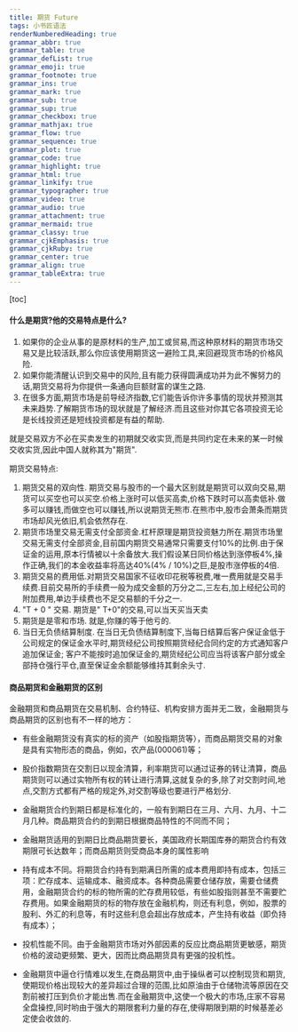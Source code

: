 ```yaml
---
title: 期货 Future
tags: 小书匠语法
renderNumberedHeading: true
grammar_abbr: true
grammar_table: true
grammar_defList: true
grammar_emoji: true
grammar_footnote: true
grammar_ins: true
grammar_mark: true
grammar_sub: true
grammar_sup: true
grammar_checkbox: true
grammar_mathjax: true
grammar_flow: true
grammar_sequence: true
grammar_plot: true
grammar_code: true
grammar_highlight: true
grammar_html: true
grammar_linkify: true
grammar_typographer: true
grammar_video: true
grammar_audio: true
grammar_attachment: true
grammar_mermaid: true
grammar_classy: true
grammar_cjkEmphasis: true
grammar_cjkRuby: true
grammar_center: true
grammar_align: true
grammar_tableExtra: true
---
```


[toc]

#### 什么是期货?他的交易特点是什么?

1. 如果你的企业从事的是原材料的生产,加工或贸易,而这种原材料的期货市场交易又是比较活跃,那么你应该使用期货这一避险工具,来回避现货市场的价格风险.
2. 如果你能清醒认识到交易中的风险,且有能力获得圆满成功并为此不懈努力的话,期货交易将为你提供一条通向巨额财富的谋生之路.
3. 在很多方面,期货市场是前导经济指数,它们能告诉你许多事情的现状并预测其未来趋势.了解期货市场的现状就是了解经济.而且这些对你其它各项投资无论是长线投资还是短线投资都是有益的帮助.

就是交易双方不必在买卖发生的初期就交收实货,而是共同约定在未来的某一时候交收实货,因此中国人就称其为"期货".

期货交易特点:
1. 期货交易的双向性. 期货交易与股市的一个最大区别就是期货可以双向交易,期货可以买空也可以买空.价格上涨时可以低买高卖,价格下跌时可以高卖低补.做多可以赚钱,而做空也可以赚钱,所以说期货无熊市.在熊市中,股市会萧条而期货市场却风光依旧,机会依然存在.
2. 期货市场里交易无需支付全部资金.杠杆原理是期货投资魅力所在.期货市场里交易无需支付全部资金,目前国内期货交易通常只需要支付10%的比例.由于保证金的运用,原本行情被以十余备放大.我们假设某日同价格达到涨停板4%,操作正确,我们的本金收益率将高达40%(4% / 10%)之巨,是股市涨停板的4倍.
3. 期货交易的费用低.对期货交易国家不征收印花税等税费,唯一费用就是交易手续费.目前交易所的手续费一般为成交金额的万分之二,三左右,加上经纪公司的附加费用,单边手续费也不足交易额的千分之一.
4. "T + 0 " 交易. 期货是" T+0"的交易,可以当天买当天卖
5. 期货是是零和市场. 就是,你赚的等于他亏的.
6. 当日无负债结算制度. 在当日无负债结算制度下,当每日结算后客户保证金低于公司规定的保证金水平时,期货经纪公司按照期货经纪合同约定的方式通知客户追加保证金; 客户不能按时追加保证金的,期货经纪公司应当将该客户部分或全部持仓强行平仓,直至保证金余额能够维持其剩余头寸.

#### 商品期货和金融期货的区别

金融期货和商品期货在交易机制、合约特征、机构安排方面并无二致，金融期货与商品期货的区别也有不一样的地方：

- 有些金融期货没有真实的标的资产（如股指期货等），而商品期货交易的对象是具有实物形态的商品，例如，农产品(000061)等；

- 股价指数期货在交割日以现金清算，利率期货可以通过证券的转让清算，商品期货则可以通过实物所有权的转让进行清算,这就复杂的多,除了对交割时间,地点,交割方式都有严格的规定外,对交割等级也要进行严格划分.

- 金融期货合约到期日都是标准化的，一般有到期日在三月、六月、九月、十二月几种。商品期货合约的到期日根据商品特性的不同而不同；

- 金融期货适用的到期日比商品期货要长，美国政府长期国库券的期货合约有效期限可长达数年；而商品期货则受商品本身的属性影响

- 持有成本不同。将期货合约持有到期满日所需的成本费用即持有成本，包括三项：贮存成本、运输成本、融资成本。各种商品需要仓储存放，需要仓储费用，金融期货合约的标的物所需的贮存费用较低，有些如股指则甚至不需要贮存费用。如果金融期货的标的物存放在金融机构，则还有利息，例如，股票的股利、外汇的利息等，有时这些利息会超出存放成本，产生持有收益（即负持有成本）；

- 投机性能不同。由于金融期货市场对外部因素的反应比商品期货更敏感，期货价格的波动更频繁、更大，因而比商品期货具有更强的投机性。

- 金融期货中逼仓行情难以发生,在商品期货中,由于操纵者可以控制现货和期货,使期现价格出现较大的差异超过合理的范围,比如原油由于仓储物流等原因在交割前被打压到负价才能出售.而在金融期货中,这使一个极大的市场,庄家不容易全盘操控,同时哟由于强大的期限套利力量的存在,使得期限到期的时候基差必定使会收敛的.